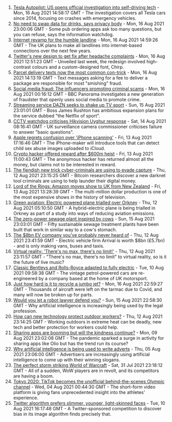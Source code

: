 1. [Tesla Autopilot: US opens official investigation into self-driving tech](https://www.bbc.co.uk/news/technology-58232137) - Mon, 16 Aug 2021 14:58:17 GMT - The investigation covers all Tesla cars since 2014, focusing on crashes with emergency vehicles.
2. [No need to swap data for drinks, says privacy body](https://www.bbc.co.uk/news/business-58230932) - Mon, 16 Aug 2021 23:00:06 GMT - Some pub ordering apps ask too many questions, but you can refuse, says the information watchdog.
3. [Internet revamp for the humble landline](https://www.bbc.co.uk/news/technology-58233420) - Mon, 16 Aug 2021 14:59:26 GMT - The UK plans to make all landlines into internet-based connections over the next few years.
4. [Twitter's new design to get fix after headache complaints](https://www.bbc.co.uk/news/technology-58232131) - Mon, 16 Aug 2021 12:51:23 GMT - Unveiled last week, the redesign involved high-contrast colours and a custom-designed font, Chirp.
5. [Parcel delivery texts now the most common con-trick](https://www.bbc.co.uk/news/business-58233743) - Mon, 16 Aug 2021 14:13:19 GMT - Text messages asking for a fee to deliver a package are responsible for most "smishing" fraud.
6. [Social media fraud: The influencers promoting criminal scams](https://www.bbc.co.uk/news/uk-58223499) - Mon, 16 Aug 2021 00:16:12 GMT - BBC Panorama investigates a new generation of fraudster that openly uses social media to promote crime.
7. [Streaming service DAZN seeks to shake up TV sport](https://www.bbc.co.uk/news/business-58219424) - Sun, 15 Aug 2021 23:01:01 GMT - Boss James Rushton has ambitious expansion plans for the service dubbed "the Netflix of sport".
8. [CCTV watchdog criticises Hikvision Uyghur response](https://www.bbc.co.uk/news/technology-58188325) - Sat, 14 Aug 2021 08:16:41 GMT - UK surveillance camera commissioner criticises failure to answer "basic questions".
9. [Apple regrets confusion over 'iPhone scanning'](https://www.bbc.co.uk/news/technology-58206543) - Fri, 13 Aug 2021 17:16:46 GMT - The iPhone-maker will introduce tools that can detect child sex abuse images uploaded to iCloud.
10. [Crypto hacker offered reward after $600m heist](https://www.bbc.co.uk/news/business-58193396) - Fri, 13 Aug 2021 11:00:43 GMT - The anonymous hacker has returned almost all the money, but claims not to be interested in reward.
11. [The fiendish new trick cyber-criminals are using to evade capture](https://www.bbc.co.uk/news/technology-58176113) - Thu, 12 Aug 2021 23:15:25 GMT - Bitcoin researchers discover a new darknet tool criminals are using to help launder their digital money.
12. [Lord of the Rings: Amazon moves show to UK from New Zealand](https://www.bbc.co.uk/news/business-58196473) - Fri, 13 Aug 2021 13:28:39 GMT - The multi-million dollar production is one of the most expensive shows in the history of television.
13. [Green aviation: Electric powered plane trialled over Orkney](https://www.bbc.co.uk/news/uk-scotland-58180367) - Thu, 12 Aug 2021 05:10:50 GMT - A hybrid-electric plane is being trialled in Orkney as part of a study into ways of reducing aviation emissions.
14. [The zero-power sewage plant inspired by cows](https://www.bbc.co.uk/news/science-environment-58017501) - Sun, 15 Aug 2021 23:03:01 GMT - Fifty sustainable sewage treatment plants have been built that work in similar way to a cow's stomach.
15. [The $8bn EV company you’ve probably never heard of](https://www.bbc.co.uk/news/business-58174043) - Thu, 12 Aug 2021 23:41:59 GMT - Electric vehicle firm Arrival is worth $8bn (£5.7bn) - and is only making vans, buses and taxis.
16. [Virtual reality: 'There's no max, there's no limit!'](https://www.bbc.co.uk/news/entertainment-arts-58177685) - Thu, 12 Aug 2021 23:11:57 GMT - "There's no max, there's no limit" to virtual reality, so is it the future of live music?
17. [Classic Bentleys and Rolls-Royce adapted to fully electric](https://www.bbc.co.uk/news/technology-57901893) - Tue, 10 Aug 2021 09:58:38 GMT - The vintage petrol-powered cars are re-engineered by a company based at the home of UK motorsport.
18. [Just how hard is it to recycle a jumbo jet?](https://www.bbc.co.uk/news/business-57983174) - Mon, 16 Aug 2021 22:59:27 GMT - Thousands of aircraft were left on the tarmac due to Covid, and many will now be broken up for parts.
19. [Would you let a robot lawyer defend you?](https://www.bbc.co.uk/news/business-58158820) - Sun, 15 Aug 2021 22:58:30 GMT - Why artificial intelligence is increasingly being used by the legal profession.
20. [How can new technology protect outdoor workers?](https://www.bbc.co.uk/news/business-58049625) - Thu, 12 Aug 2021 23:14:25 GMT - Working outdoors in extreme heat can be deadly, new tech and better protection for workers could help.
21. [Sharing apps are booming but will the kindness continue?](https://www.bbc.co.uk/news/business-57981598) - Mon, 09 Aug 2021 23:02:08 GMT - The pandemic sparked a surge in activity for sharing apps like Olio but has the trend run its course?
22. [Why artificial intelligence is being used to write adverts](https://www.bbc.co.uk/news/business-57781557) - Thu, 05 Aug 2021 23:06:00 GMT - Advertisers are increasingly using artificial intelligence to come up with their winning slogans.
23. [The perfect storm striking World of Warcraft](https://www.bbc.co.uk/news/technology-58017429) - Sat, 31 Jul 2021 23:18:12 GMT - All of a sudden, WoW players are in revolt, and its competitors are having a boom.
24. [Tokyo 2020: TikTok becomes the unofficial behind-the-scenes Olympic channel](https://www.bbc.co.uk/news/world-australia-58053519) - Wed, 04 Aug 2021 00:44:30 GMT - The short-form video platform is giving fans unprecedented insight into the athletes' experience.
25. [Twitter algorithm prefers slimmer, younger, light-skinned faces](https://www.bbc.co.uk/news/technology-58159723) - Tue, 10 Aug 2021 16:17:48 GMT - A Twitter-sponsored competition to discover bias in its image algorithm finds precisely that.
